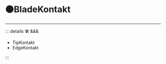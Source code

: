 # 🟠<motor>BladeKontakt</motor>

---

<!-- =================================================== -->
<!-- =================================================== -->
<!-- =================================================== -->
<!-- =================================================== -->
<!-- =================================================== -->
::: details 🛠 <dev>&&&</dev>

- TipKontakt
- EdgeKontakt

:::
